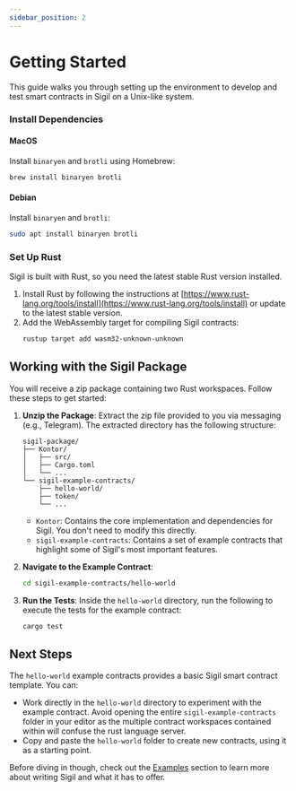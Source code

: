 ```yaml
---
sidebar_position: 2
---
```


# Getting Started

This guide walks you through setting up the environment to develop and test smart contracts in Sigil on a Unix-like system.

### Install Dependencies

#### MacOS
Install `binaryen` and `brotli` using Homebrew:
```bash
brew install binaryen brotli
```

#### Debian
Install `binaryen` and `brotli`:
```bash
sudo apt install binaryen brotli
```

### Set Up Rust
Sigil is built with Rust, so you need the latest stable Rust version installed.

1. Install Rust by following the instructions at [https://www.rust-lang.org/tools/install](https://www.rust-lang.org/tools/install) or update to the latest stable version.
2. Add the WebAssembly target for compiling Sigil contracts:
   ```bash
   rustup target add wasm32-unknown-unknown
   ```

## Working with the Sigil Package
You will receive a zip package containing two Rust workspaces. Follow these steps to get started:

1. **Unzip the Package**: Extract the zip file provided to you via messaging (e.g., Telegram). The extracted directory has the following structure:
   ```
   sigil-package/
   ├── Kontor/
   │   ├── src/
   │   ├── Cargo.toml
   │   └── ...
   └── sigil-example-contracts/
       ├── hello-world/
       ├── token/
       └── ...
   ```
   - `Kontor`: Contains the core implementation and dependencies for Sigil. You don't need to modify this directly.
   - `sigil-example-contracts`: Contains a set of example contracts that highlight some of Sigil's most important features.

2. **Navigate to the Example Contract**:
   ```bash
   cd sigil-example-contracts/hello-world
   ```

3. **Run the Tests**:
   Inside the `hello-world` directory, run the following to execute the tests for the example contract:
   ```bash
   cargo test
   ```

## Next Steps
The `hello-world` example contracts provides a basic Sigil smart contract template. You can:
- Work directly in the `hello-world` directory to experiment with the example contract. Avoid opening the entire `sigil-example-contracts` folder in your editor as the multiple contract workspaces contained within will confuse the rust language server.
- Copy and paste the `hello-world` folder to create new contracts, using it as a starting point.

Before diving in though, check out the [Examples](./examples) section to learn more about writing Sigil and what it has to offer.
